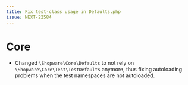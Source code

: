 ```yaml
---
title: Fix test-class usage in Defaults.php
issue: NEXT-22584
---
```

# Core
* Changed `\Shopware\Core\Defaults` to not rely on `\Shopware\Core\Test\TestDefaults` anymore, thus fixing autoloading problems when the test namespaces are not autoloaded.
